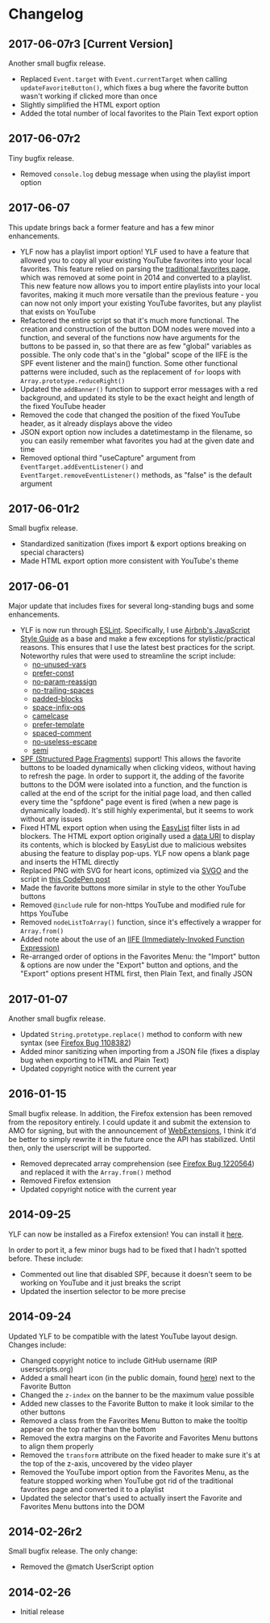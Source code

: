 # Changelog

## 2017-06-07r3 [Current Version]

Another small bugfix release.

* Replaced `Event.target` with `Event.currentTarget` when calling 
`updateFavoriteButton()`, which fixes a bug where the favorite button wasn't
working if clicked more than once
* Slightly simplified the HTML export option
* Added the total number of local favorites to the Plain Text export option

## 2017-06-07r2

Tiny bugfix release.

* Removed `console.log` debug message when using the playlist import option

## 2017-06-07

This update brings back a former feature and has a few minor enhancements.

* YLF now has a playlist import option! YLF used to have a feature that allowed
you to copy all your existing YouTube favorites into your local favorites. This
feature relied on parsing the
[traditional favorites page](https://www.youtube.com/my_favorites), which was
removed at some point in 2014 and converted to a playlist. This new feature
now allows you to import entire playlists into your local favorites, making it
much more versatile than the previous feature - you can now not only import
your existing YouTube favorites, but any playlist that exists on YouTube
* Refactored the entire script so that it's much more functional. The creation
and construction of the button DOM nodes were moved into a function, and
several of the functions now have arguments for the buttons to be passed in,
so that there are as few "global" variables as possible. The only code that's
in the "global" scope of the IIFE is the SPF event listener and the main()
function. Some other functional patterns were included, such as the replacement
of `for` loops with  `Array.prototype.reduceRight()`
* Updated the `addBanner()` function to support error messages with a red
background, and updated its style to be the exact height and length of the
fixed YouTube header
* Removed the code that changed the position of the fixed YouTube header, as it
already displays above the video
* JSON export option now includes a datetimestamp in the filename, so you can
easily remember what favorites you had at the given date and time
* Removed optional third "useCapture" argument from
`EventTarget.addEventListener()` and
`EventTarget.removeEventListener()` methods, as "false" is the default
argument

## 2017-06-01r2

Small bugfix release.

* Standardized sanitization (fixes import & export options breaking on special
characters)
* Made HTML export option more consistent with YouTube's theme

## 2017-06-01

Major update that includes fixes for several long-standing bugs and some
enhancements.

* YLF is now run through [ESLint](http://eslint.org/). Specifically, I use
[Airbnb's JavaScript Style Guide](https://github.com/airbnb/javascript) as a
base and make a few exceptions for stylistic/practical reasons. This ensures
that I use the latest best practices for the script. Noteworthy rules that were
used to streamline the script include:
    * [no-unused-vars](http://eslint.org/docs/rules/no-unused-vars)
    * [prefer-const](http://eslint.org/docs/rules/prefer-const)
    * [no-param-reassign](http://eslint.org/docs/rules/no-param-reassign)
    * [no-trailing-spaces](http://eslint.org/docs/rules/no-trailing-spaces)
    * [padded-blocks](http://eslint.org/docs/rules/padded-blocks)
    * [space-infix-ops](http://eslint.org/docs/rules/space-infix-ops)
    * [camelcase](http://eslint.org/docs/rules/camelcase)
    * [prefer-template](http://eslint.org/docs/rules/prefer-template)
    * [spaced-comment](http://eslint.org/docs/rules/spaced-comment)
    * [no-useless-escape](http://eslint.org/docs/rules/no-useless-escape)
    * [semi](http://eslint.org/docs/rules/semi)
* [SPF (Structured Page Fragments)](https://youtube.github.io/spfjs/) support!
This allows the favorite buttons to be loaded dynamically when clicking videos,
without having to refresh the page. In order to support it, the adding of the
favorite buttons to the DOM were isolated into a function, and the function is
called at the end of the script for the initial page load, and then called
every time the "spfdone" page event is fired (when a new page is dynamically
loaded). It's still highly experimental, but it seems to work without any
issues
* Fixed HTML export option when using the [EasyList](https://easylist.to/)
filter lists in ad blockers. The HTML export option originally used a
[data URI](https://en.wikipedia.org/wiki/Data_URI_scheme) to display its
contents, which is blocked by EasyList due to malicious websites abusing the
feature to display pop-ups. YLF now opens a blank page and inserts the HTML
directly
* Replaced PNG with SVG for heart icons, optimized via
[SVGO](https://github.com/svg/svgo) and the script in
[this CodePen post](https://codepen.io/tigt/post/optimizing-svgs-in-data-uris)
* Made the favorite buttons more similar in style to the other YouTube buttons
* Removed `@include` rule for non-https YouTube and modified rule for https
YouTube
* Removed `nodeListToArray()` function, since it's effectively a wrapper
for `Array.from()`
* Added note about the use of an
[IIFE (Immediately-Invoked Function Expression)](https://en.wikipedia.org/wiki/Immediately-invoked_function_expression)
* Re-arranged order of options in the Favorites Menu: the "Import" button &
options are now under the "Export" button and options, and the "Export" options
present HTML first, then Plain Text, and finally JSON

## 2017-01-07

Another small bugfix release.

* Updated `String.prototype.replace()` method to conform with new syntax
(see
[Firefox Bug 1108382](https://bugzilla.mozilla.org/show_bug.cgi?id=1108382))
* Added minor sanitizing when importing from a JSON file (fixes a display bug
when exporting to HTML and Plain Text)
* Updated copyright notice with the current year

## 2016-01-15

Small bugfix release. In addition, the Firefox extension has been removed from
the repository entirely. I could update it and submit the extension to AMO
for signing, but with the announcement of
[WebExtensions](https://blog.mozilla.org/addons/2015/08/21/the-future-of-developing-firefox-add-ons/),
I think it'd be better to simply rewrite it in the future once the API has
stabilized. Until then, only the userscript will be supported.

* Removed deprecated array comprehension
(see
[Firefox Bug 1220564](https://bugzilla.mozilla.org/show_bug.cgi?id=1220564))
and replaced it with the `Array.from()` method
* Removed Firefox extension
* Updated copyright notice with the current year

## 2014-09-25

YLF can now be installed as a Firefox extension! You can install it
[here](https://github.com/integers/youtube-local-favorites/raw/master/src/firefox-extension/youtube-local-favorites.xpi).

In order to port it, a few minor bugs had to be fixed that I hadn't spotted
before. These include:

* Commented out line that disabled SPF, because it doesn't seem to be working
on YouTube and it just breaks the script
* Updated the insertion selector to be more precise

## 2014-09-24

Updated YLF to be compatible with the latest YouTube layout design. Changes
include:

* Changed copyright notice to include GitHub username (RIP userscripts.org)
* Added a small heart icon (in the public domain, found
[here](https://thenounproject.com/term/heart/219/)) next to the Favorite Button
* Changed the `z-index` on the banner to be the maximum value possible
* Added new classes to the Favorite Button to make it look similar to the other
buttons
* Removed a class from the Favorites Menu Button to make the tooltip appear on
the top rather than the bottom
* Removed the extra margins on the Favorite and Favorites Menu buttons to align
them properly
* Removed the `transform` attribute on the fixed header to make sure it's
at the top of the z-axis, uncovered by the video player
* Removed the YouTube import option from the Favorites Menu, as the feature
stopped working when YouTube got rid of the traditional favorites page and
converted it to a playlist
* Updated the selector that's used to actually insert the Favorite and
Favorites Menu buttons into the DOM

## 2014-02-26r2

Small bugfix release. The only change:

* Removed the @match UserScript option

## 2014-02-26

* Initial release

